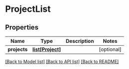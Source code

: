 # ProjectList

## Properties
Name | Type | Description | Notes
------------ | ------------- | ------------- | -------------
**projects** | [**list[Project]**](Project.md) |  | [optional] 

[[Back to Model list]](../README.md#documentation-for-models) [[Back to API list]](../README.md#documentation-for-api-endpoints) [[Back to README]](../README.md)

